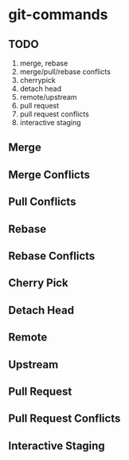 # git-commands

## TODO
1. merge, rebase
2. merge/pull/rebase conflicts
3. cherrypick
4. detach head
5. remote/upstream
6. pull request
7. pull request conflicts
8. interactive staging

## Merge

## Merge Conflicts

## Pull Conflicts

## Rebase

## Rebase Conflicts

## Cherry Pick

## Detach Head

## Remote

## Upstream

## Pull Request 

## Pull Request Conflicts

## Interactive Staging

